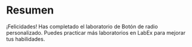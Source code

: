 # Resumen

¡Felicidades! Has completado el laboratorio de Botón de radio personalizado. Puedes practicar más laboratorios en LabEx para mejorar tus habilidades.
